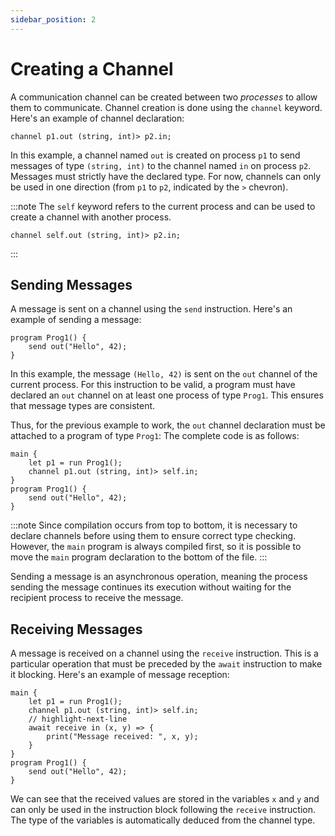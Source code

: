 ```yaml
---
sidebar_position: 2
---
```


# Creating a Channel
A communication channel can be created between two *processes* to allow them to communicate. Channel creation is done using the `channel` keyword. Here's an example of channel declaration:

```althread
channel p1.out (string, int)> p2.in;
```

In this example, a channel named `out` is created on process `p1` to send messages of type `(string, int)` to the channel named `in` on process `p2`. Messages must strictly have the declared type. For now, channels can only be used in one direction (from `p1` to `p2`, indicated by the `>` chevron).

:::note
The `self` keyword refers to the current process and can be used to create a channel with another process.

```althread
channel self.out (string, int)> p2.in;
```
:::

## Sending Messages

A message is sent on a channel using the `send` instruction. Here's an example of sending a message:

```althread
program Prog1() {
    send out("Hello", 42);
}
```

In this example, the message `(Hello, 42)` is sent on the `out` channel of the current process. For this instruction to be valid, a program must have declared an `out` channel on at least one process of type `Prog1`. This ensures that message types are consistent.

Thus, for the previous example to work, the `out` channel declaration must be attached to a program of type `Prog1`:
The complete code is as follows:

```althread
main {
    let p1 = run Prog1();
    channel p1.out (string, int)> self.in;
}
program Prog1() {
    send out("Hello", 42);
}
```

:::note
Since compilation occurs from top to bottom, it is necessary to declare channels before using them to ensure correct type checking. However, the `main` program is always compiled first, so it is possible to move the `main` program declaration to the bottom of the file.
:::

Sending a message is an asynchronous operation, meaning the process sending the message continues its execution without waiting for the recipient process to receive the message.

## Receiving Messages
A message is received on a channel using the `receive` instruction.
This is a particular operation that must be preceded by the `await` instruction to make it blocking.
Here's an example of message reception:

```althread
main {
    let p1 = run Prog1();
    channel p1.out (string, int)> self.in;
    // highlight-next-line
    await receive in (x, y) => {
        print("Message received: ", x, y);
    }
}
program Prog1() {
    send out("Hello", 42);
}
```

We can see that the received values are stored in the variables `x` and `y` and can only be used in the instruction block following the `receive` instruction.
The type of the variables is automatically deduced from the channel type.